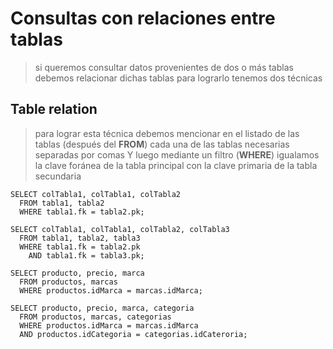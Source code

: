 # Consultas con relaciones entre tablas

> si queremos consultar datos provenientes de dos o más tablas debemos relacionar dichas tablas
> para lograrlo tenemos dos técnicas

## Table relation

> para lograr esta técnica debemos mencionar en el listado de las tablas (después del **FROM**) cada una de las tablas necesarias separadas por comas
> Y luego mediante un filtro (**WHERE**)
> igualamos la clave foránea de la tabla principal con la clave primaria de la tabla secundaria

    SELECT colTabla1, colTabla1, colTabla2  
      FROM tabla1, tabla2  
      WHERE tabla1.fk = tabla2.pk;

    SELECT colTabla1, colTabla1, colTabla2, colTabla3  
      FROM tabla1, tabla2, tabla3  
      WHERE tabla1.fk = tabla2.pk  
        AND tabla1.fk = tabla3.pk;

    SELECT producto, precio, marca  
      FROM productos, marcas  
      WHERE productos.idMarca = marcas.idMarca;  

    SELECT producto, precio, marca, categoria  
      FROM productos, marcas, categorias  
      WHERE productos.idMarca = marcas.idMarca  
      AND productos.idCategoria = categorias.idCateroria;  

